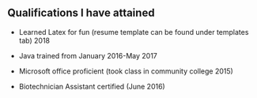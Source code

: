 ## Qualifications I have attained

- Learned Latex for fun (resume template can be found under templates tab) 2018

- Java trained from January 2016-May 2017

- Microsoft office proficient (took class in community college 2015)

- Biotechnician Assistant certified (June 2016)
